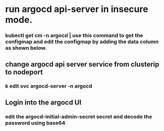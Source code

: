 # run argocd api-server in insecure mode. 
### kubectl get cm -n argocd | use this command to get the configmap and edit the configmap by adding the data column as shown below.

## change argocd api server service from clusterip to nodeport
### k edit svc argocd-server -n argocd

## Login into the argocd UI
### edit the argocd-initial-admin-secret secret and decode the password using base64